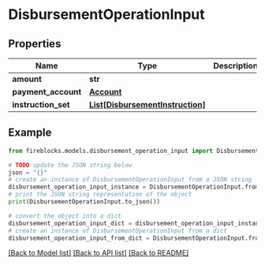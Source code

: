 # DisbursementOperationInput


## Properties

Name | Type | Description | Notes
------------ | ------------- | ------------- | -------------
**amount** | **str** |  | [optional] 
**payment_account** | [**Account**](Account.md) |  | 
**instruction_set** | [**List[DisbursementInstruction]**](DisbursementInstruction.md) |  | 

## Example

```python
from fireblocks.models.disbursement_operation_input import DisbursementOperationInput

# TODO update the JSON string below
json = "{}"
# create an instance of DisbursementOperationInput from a JSON string
disbursement_operation_input_instance = DisbursementOperationInput.from_json(json)
# print the JSON string representation of the object
print(DisbursementOperationInput.to_json())

# convert the object into a dict
disbursement_operation_input_dict = disbursement_operation_input_instance.to_dict()
# create an instance of DisbursementOperationInput from a dict
disbursement_operation_input_from_dict = DisbursementOperationInput.from_dict(disbursement_operation_input_dict)
```
[[Back to Model list]](../README.md#documentation-for-models) [[Back to API list]](../README.md#documentation-for-api-endpoints) [[Back to README]](../README.md)


